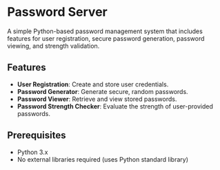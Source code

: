 # Password Server

A simple Python-based password management system that includes features for user registration, secure password generation, password viewing, and strength validation.

## Features

- **User Registration**: Create and store user credentials.
- **Password Generator**: Generate secure, random passwords.
- **Password Viewer**: Retrieve and view stored passwords.
- **Password Strength Checker**: Evaluate the strength of user-provided passwords.

## Prerequisites

- Python 3.x
- No external libraries required (uses Python standard library)


